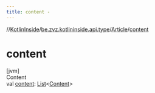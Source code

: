 ```yaml
---
title: content -
---
```

//[KotlinInside](../../index.md)/[be.zvz.kotlininside.api.type](../index.md)/[Article](index.md)/[content](content.md)



# content  
[jvm]  
Content  
val [content](content.md): [List](https://kotlinlang.org/api/latest/jvm/stdlib/kotlin.collections/-list/index.html)<[Content](../../be.zvz.kotlininside.api.type.content/-content/index.md)>  



